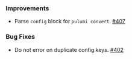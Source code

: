### Improvements

- Parse `config` block for `pulumi convert`.
  [#407](https://github.com/pulumi/pulumi-yaml/pull/407)

### Bug Fixes

- Do not error on duplicate config keys.
  [#402](https://github.com/pulumi/pulumi-yaml/pull/402)

